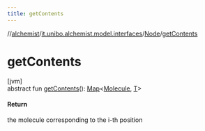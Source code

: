 ```yaml
---
title: getContents
---
```

//[alchemist](../../../index.html)/[it.unibo.alchemist.model.interfaces](../index.html)/[Node](index.html)/[getContents](get-contents.html)



# getContents



[jvm]\
abstract fun [getContents](get-contents.html)(): [Map](https://docs.oracle.com/javase/8/docs/api/java/util/Map.html)<[Molecule](../-molecule/index.html), [T](../../it.unibo.alchemist.core.interfaces/-scheduler/index.html)>



#### Return



the molecule corresponding to the i-th position




